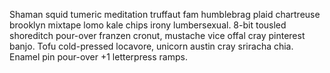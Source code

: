 Shaman squid tumeric meditation truffaut fam humblebrag plaid chartreuse brooklyn mixtape lomo kale chips irony lumbersexual. 8-bit tousled shoreditch pour-over franzen cronut, mustache vice offal cray pinterest banjo. Tofu cold-pressed locavore, unicorn austin cray sriracha chia. Enamel pin pour-over +1 letterpress ramps.